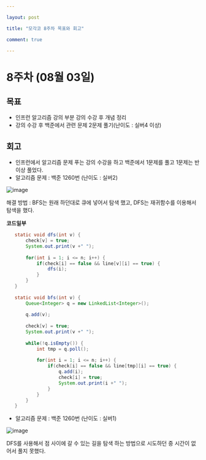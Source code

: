 ```yaml
---

layout: post

title: "모각코 8주차 목표와 회고"

comment: true

---
```




# 8주차 (08월 03일)

## 목표

 * 인프런 알고리즘 강의 <DFS> 부분 강의 수강 후 개념 정리
 * 강의 수강 후 백준에서 <DFS> 관련 문제 2문제 풀기(난이도 : 실버4 이상)

## 회고
 * 인프런에서 <DFS> 알고리즘 문제 푸는 강의 수강을 하고 백준에서 1문제를 풀고 1문제는 반이상 풀었다.
 * 알고리즘 <DFS> 문제 : 백준 1260번 (난이도 : 실버2)
 
 ![image](https://user-images.githubusercontent.com/34434155/89191235-999e5280-d5dd-11ea-9cbc-6934bd274ce6.png)
 
 해결 방법 : BFS는 원래 하던대로 큐에 넣어서 탐색 했고, DFS는 재귀함수를 이용해서 탐색을 했다. 
 
 **코드일부**
 ```java
	static void dfs(int v) {
		check[v] = true;
		System.out.print(v +" ");
		
		for(int i = 1; i <= n; i++) {
			if(check[i] == false && line[v][i] == true) {
				dfs(i);
			}
		}
	}
	
	static void bfs(int v) {
		Queue<Integer> q = new LinkedList<Integer>();
		
		q.add(v);
		
		check[v] = true;
		System.out.print(v +" ");
		
		while(!q.isEmpty()) {
			int tmp = q.poll();
			
			for(int i = 1; i <= n; i++) {
				if(check[i] == false && line[tmp][i] == true) {
					q.add(i);
					check[i] = true;
					System.out.print(i +" ");
				}
			}
		}
	}
 ```
 
 * 알고리즘 <DFS> 문제 : 백준 1260번 (난이도 : 실버1)

 ![image](https://user-images.githubusercontent.com/34434155/89191821-71632380-d5de-11ea-9bee-f172a54bbc40.png)
 
 DFS를 사용해서 점 사이에 갈 수 있는 길을 탐색 하는 방법으로 시도하던 중 시간이 없어서 풀지 못했다.